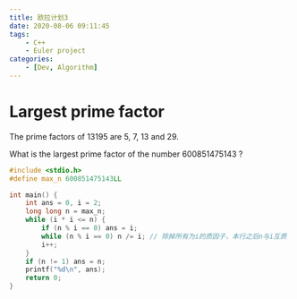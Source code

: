 ```yaml
---
title: 欧拉计划3
date: 2020-08-06 09:11:45
tags:
    - C++
    - Euler project
categories:
    - [Dev, Algorithm]
---
```

# **Largest prime factor**

The prime factors of 13195 are 5, 7, 13 and 29.

What is the largest prime factor of the number 600851475143 ?

```c++
#include <stdio.h>
#define max_n 600851475143LL

int main() {
    int ans = 0, i = 2;
    long long n = max_n;
    while (i * i <= n) {
        if (n % i == 0) ans = i;
        while (n % i == 0) n /= i; // 除掉所有为i的质因子，本行之后n与i互质
        i++;
    }
    if (n != 1) ans = n;
    printf("%d\n", ans);
    return 0;
}
```
